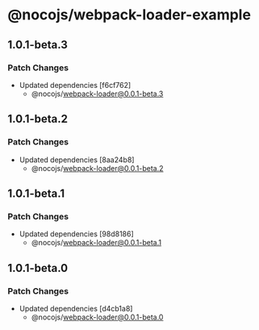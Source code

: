 # @nocojs/webpack-loader-example

## 1.0.1-beta.3

### Patch Changes

- Updated dependencies [f6cf762]
  - @nocojs/webpack-loader@0.0.1-beta.3

## 1.0.1-beta.2

### Patch Changes

- Updated dependencies [8aa24b8]
  - @nocojs/webpack-loader@0.0.1-beta.2

## 1.0.1-beta.1

### Patch Changes

- Updated dependencies [98d8186]
  - @nocojs/webpack-loader@0.0.1-beta.1

## 1.0.1-beta.0

### Patch Changes

- Updated dependencies [d4cb1a8]
  - @nocojs/webpack-loader@0.0.1-beta.0
